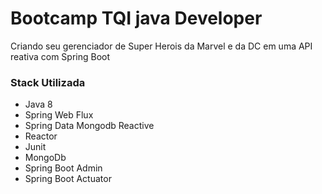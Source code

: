 # Bootcamp TQI java Developer
Criando seu gerenciador de Super Herois da Marvel e da DC em uma API reativa com Spring Boot

### Stack Utilizada
* Java 8
* Spring Web Flux
* Spring Data Mongodb Reactive
* Reactor
* Junit
* MongoDb
* Spring Boot Admin
* Spring Boot Actuator


